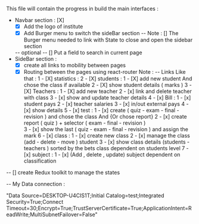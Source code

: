 
This file will contain the progress in build the main interfaces : 

- Navbar section : [X]
    - [X] Add the logo of institute
    - [X] Add Burger menu to switch the sideBar section 
        -- Note : [] The Burger menu needed to link with State to close and open the sidebar section
             
    -- optional -- [] Put a field to search in current page
- SideBar section : 
    - [X] create all links to mobility between pages
    - [X] Routing between the pages using react-router
    Note : -- Links Like that : 
        1 - [X] statistics : 
        2 - [X] students : 
            1 - [X] add new student And chose the class if available
            2 - [X] show student details ( marks ) 
        3 - [X] Teachers :
            1 - [X] add new teacher
            2 - [x] link and delete teacher with class 
            3 - [x] show and update teacher details
        4 - [x] Bill :
            1 - [x] student pays
            2 - [x] teacher salaries
            3 - [x] in/out external pays
            4 - [x] show details
        5 - [x] test :
            1 - [x] create ( quiz - exam - final  - revision ) and chose the class And {Or chose report}
            2 - [x] create report ( quiz ) + selector ( exam - final - revision )  
            3 - [x] show the last ( quiz - exam - final  - revision ) and assign the mark
        6 - [x] class :
            1 - [x] create new class 
            2 - [x] manage the class (add - delete - move ) student
            3 - [x] show class details (students - teachers ) sorted by the bets class dependent on students level
        7 - [x] subject : 
            1 - [x] (Add , delete , update) subject dependent on classification 

-- [] create Redux toolkit to manage the states





-- My Data connection : 

"Data Source=DESKTOP-U4CIS1T;Initial Catalog=test;Integrated Security=True;Connect Timeout=30;Encrypt=True;TrustServerCertificate=True;ApplicationIntent=ReadWrite;MultiSubnetFailover=False"